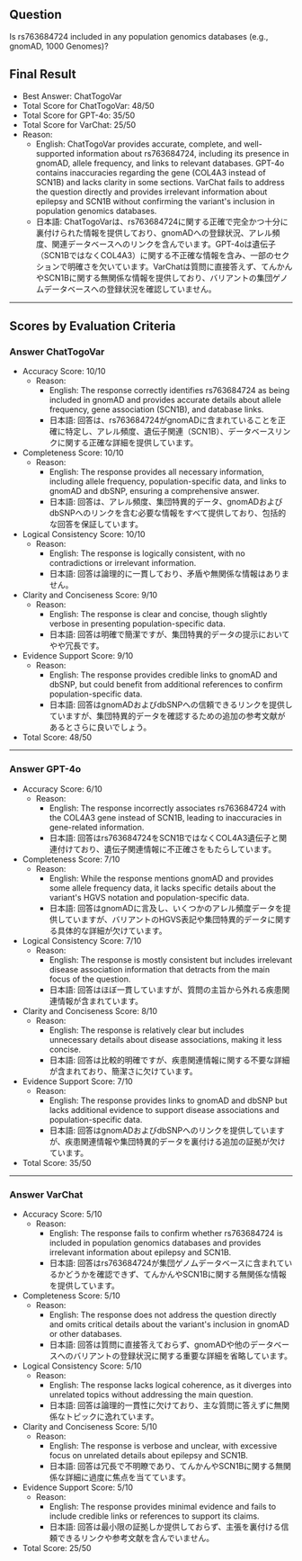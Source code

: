 ## Question

Is rs763684724 included in any population genomics databases (e.g., gnomAD, 1000 Genomes)?

## Final Result

- Best Answer: ChatTogoVar
- Total Score for ChatTogoVar: 48/50
- Total Score for GPT-4o: 35/50
- Total Score for VarChat: 25/50
- Reason:
  - English: ChatTogoVar provides accurate, complete, and well-supported information about rs763684724, including its presence in gnomAD, allele frequency, and links to relevant databases. GPT-4o contains inaccuracies regarding the gene (COL4A3 instead of SCN1B) and lacks clarity in some sections. VarChat fails to address the question directly and provides irrelevant information about epilepsy and SCN1B without confirming the variant's inclusion in population genomics databases.
  - 日本語: ChatTogoVarは、rs763684724に関する正確で完全かつ十分に裏付けられた情報を提供しており、gnomADへの登録状況、アレル頻度、関連データベースへのリンクを含んでいます。GPT-4oは遺伝子（SCN1BではなくCOL4A3）に関する不正確な情報を含み、一部のセクションで明確さを欠いています。VarChatは質問に直接答えず、てんかんやSCN1Bに関する無関係な情報を提供しており、バリアントの集団ゲノムデータベースへの登録状況を確認していません。

---

## Scores by Evaluation Criteria

### Answer ChatTogoVar
- Accuracy Score: 10/10
  - Reason: 
    - English: The response correctly identifies rs763684724 as being included in gnomAD and provides accurate details about allele frequency, gene association (SCN1B), and database links.
    - 日本語: 回答は、rs763684724がgnomADに含まれていることを正確に特定し、アレル頻度、遺伝子関連（SCN1B）、データベースリンクに関する正確な詳細を提供しています。
- Completeness Score: 10/10
  - Reason: 
    - English: The response provides all necessary information, including allele frequency, population-specific data, and links to gnomAD and dbSNP, ensuring a comprehensive answer.
    - 日本語: 回答は、アレル頻度、集団特異的データ、gnomADおよびdbSNPへのリンクを含む必要な情報をすべて提供しており、包括的な回答を保証しています。
- Logical Consistency Score: 10/10
  - Reason: 
    - English: The response is logically consistent, with no contradictions or irrelevant information.
    - 日本語: 回答は論理的に一貫しており、矛盾や無関係な情報はありません。
- Clarity and Conciseness Score: 9/10
  - Reason: 
    - English: The response is clear and concise, though slightly verbose in presenting population-specific data.
    - 日本語: 回答は明確で簡潔ですが、集団特異的データの提示においてやや冗長です。
- Evidence Support Score: 9/10
  - Reason: 
    - English: The response provides credible links to gnomAD and dbSNP, but could benefit from additional references to confirm population-specific data.
    - 日本語: 回答はgnomADおよびdbSNPへの信頼できるリンクを提供していますが、集団特異的データを確認するための追加の参考文献があるとさらに良いでしょう。
- Total Score: 48/50

---

### Answer GPT-4o
- Accuracy Score: 6/10
  - Reason: 
    - English: The response incorrectly associates rs763684724 with the COL4A3 gene instead of SCN1B, leading to inaccuracies in gene-related information.
    - 日本語: 回答はrs763684724をSCN1BではなくCOL4A3遺伝子と関連付けており、遺伝子関連情報に不正確さをもたらしています。
- Completeness Score: 7/10
  - Reason: 
    - English: While the response mentions gnomAD and provides some allele frequency data, it lacks specific details about the variant's HGVS notation and population-specific data.
    - 日本語: 回答はgnomADに言及し、いくつかのアレル頻度データを提供していますが、バリアントのHGVS表記や集団特異的データに関する具体的な詳細が欠けています。
- Logical Consistency Score: 7/10
  - Reason: 
    - English: The response is mostly consistent but includes irrelevant disease association information that detracts from the main focus of the question.
    - 日本語: 回答はほぼ一貫していますが、質問の主旨から外れる疾患関連情報が含まれています。
- Clarity and Conciseness Score: 8/10
  - Reason: 
    - English: The response is relatively clear but includes unnecessary details about disease associations, making it less concise.
    - 日本語: 回答は比較的明確ですが、疾患関連情報に関する不要な詳細が含まれており、簡潔さに欠けています。
- Evidence Support Score: 7/10
  - Reason: 
    - English: The response provides links to gnomAD and dbSNP but lacks additional evidence to support disease associations and population-specific data.
    - 日本語: 回答はgnomADおよびdbSNPへのリンクを提供していますが、疾患関連情報や集団特異的データを裏付ける追加の証拠が欠けています。
- Total Score: 35/50

---

### Answer VarChat
- Accuracy Score: 5/10
  - Reason: 
    - English: The response fails to confirm whether rs763684724 is included in population genomics databases and provides irrelevant information about epilepsy and SCN1B.
    - 日本語: 回答はrs763684724が集団ゲノムデータベースに含まれているかどうかを確認できず、てんかんやSCN1Bに関する無関係な情報を提供しています。
- Completeness Score: 5/10
  - Reason: 
    - English: The response does not address the question directly and omits critical details about the variant's inclusion in gnomAD or other databases.
    - 日本語: 回答は質問に直接答えておらず、gnomADや他のデータベースへのバリアントの登録状況に関する重要な詳細を省略しています。
- Logical Consistency Score: 5/10
  - Reason: 
    - English: The response lacks logical coherence, as it diverges into unrelated topics without addressing the main question.
    - 日本語: 回答は論理的一貫性に欠けており、主な質問に答えずに無関係なトピックに逸れています。
- Clarity and Conciseness Score: 5/10
  - Reason: 
    - English: The response is verbose and unclear, with excessive focus on unrelated details about epilepsy and SCN1B.
    - 日本語: 回答は冗長で不明瞭であり、てんかんやSCN1Bに関する無関係な詳細に過度に焦点を当てています。
- Evidence Support Score: 5/10
  - Reason: 
    - English: The response provides minimal evidence and fails to include credible links or references to support its claims.
    - 日本語: 回答は最小限の証拠しか提供しておらず、主張を裏付ける信頼できるリンクや参考文献を含んでいません。
- Total Score: 25/50